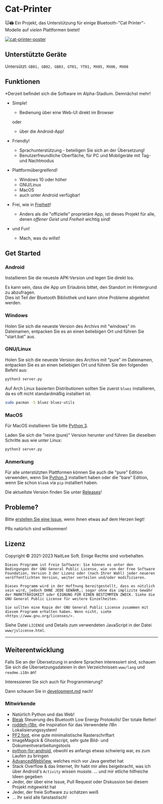 
# Cat-Printer

🐱🖨 Ein Projekt, das Unterstützung für einige Bluetooth-"Cat Printer"-Modelle auf *vielen* Plattformen bietet!

[![cat-printer-poster](https://repository-images.githubusercontent.com/403563361/93e32942-856c-4552-a8b0-b03c0976a3a7)](https://repository-images.githubusercontent.com/403563361/93e32942-856c-4552-a8b0-b03c0976a3a7)

## Unterstützte Geräte

Untersützt: `GB01, GB02, GB03, GT01, YT01, MX05, MX06, MX08`

## Funktionen

*Derzeit befindet sich die Software im Alpha-Stadium. Demnächst mehr!

- Simple!
  - Bedienung über eine Web-UI direkt im Browser
   
   oder 
  - über die Android-App!

- Friendly!
  - Sprachunterstützung - beteiligen Sie sich an der Übersetzung!
  - Benutzerfreundliche Oberfläche, für PC und Mobilgeräte mit Tag- und Nachtmodus

- Plattformübergreifend!
  - Windows 10 oder höher
  - GNU/Linux
  - MacOS
  - auch unter Android verfügbar!

- Frei, wie in [Freiheit](https://www.gnu.org/philosophy/free-sw.de.html)!
  - Anders als die "offizielle" proprietäre App, ist dieses Projekt für alle, denen *offener Geist und Freiheit* wichtig sind!

- und Fun!
  - Mach, was du willst!

## Get Started

### Android

Installieren Sie die neueste APK-Version und legen Sie direkt los. 

Es kann sein, dass die App um Erlaubnis bittet, den Standort im Hintergrund zu abzufragen.  
Dies ist Teil der Bluetooth Bibliothek und kann ohne Probleme abgelehnt werden.

### Windows

Holen Sie sich die neueste Version des Archivs mit "windows" im Dateinamen, entpacken Sie es an einen beliebigen Ort und führen Sie "start.bat" aus.

### GNU/Linux

Holen Sie sich die neueste Version des Archivs mit "pure" im Dateinamen, entpacken Sie es an einen beliebigen Ort und führen Sie den folgenden Befehl aus:
```bash
python3 server.py
```

Auf Arch Linux basierten Distributionen sollten Sie zuerst `bluez` installieren, da es oft nicht standardmäßig installiert ist.
```bash
sudo pacman -S bluez bluez-utils
```

### MacOS

Für MacOS installieren Sie bitte [Python 3](https://www.python.org/).

Laden Sie sich die "reine (pure)" Version herunter und führen Sie dieselben Schritte aus wie unter Linux:  
```bash
python3 server.py
```



### Anmerkung

Für alle unterstützten Plattformen können Sie auch die "pure" Edition verwenden, wenn Sie [Python 3](https://www.python.org/) installiert haben oder die "bare" Edition, wenn Sie schon `bleak` via `pip` installiert haben.

Die aktuellste Version finden Sie unter [Releases](https://github.com/NaitLee/Cat-Printer/releases)!

## Probleme?

Bitte [erstellen Sie eine Issue](https://github.com/NaitLee/Cat-Printer/issues), wenn Ihnen etwas auf dem Herzen liegt!

PRs natürlich sind willkommen!

## Lizenz

Copyright © 2021-2023 NaitLee Soft. Einige Rechte sind vorbehalten.

```
Dieses Programm ist Freie Software: Sie können es unter den Bedingungen der GNU General Public License, wie von der Free Software Foundation, Version 3 der Lizenz oder (nach Ihrer Wahl) jeder neueren veröffentlichten Version, weiter verteilen und/oder modifizieren.

Dieses Programm wird in der Hoffnung bereitgestellt, dass es nützlich sein wird, jedoch OHNE JEDE GEWÄHR,; sogar ohne die implizite Gewähr der MARKTFÄHIGKEIT oder EIGNUNG FÜR EINEN BESTIMMTEN ZWECK. Siehe die GNU General Public License für weitere Einzelheiten.

Sie sollten eine Kopie der GNU General Public License zusammen mit diesem Programm erhalten haben. Wenn nicht, siehe <https://www.gnu.org/licenses/>.
```

Siehe Datei `LICENSE` und Details zum verwendeten JavaScript in der Datei `www/jslicense.html`.

--------

## Weiterentwicklung

Falls Sie an der Übersetzung in andere Sprachen interessiert sind, schauen Sie sich die Übersetzungsdateien in den Verzeichnissen `www/lang` und `readme.i18n` an!

Interessieren Sie sich auch für Programmierung? 

Dann schauen Sie in [development.md](development.md) nach!

### Mitwirkende

- Natürlich Python und das Web!
- [Bleak](https://bleak.readthedocs.io/en/latest/) Steuerung des Bluetooth Low Energy Protokolls! Der totale Retter!
- [roddeh-i18n](https://github.com/roddeh/i18njs), die Inspiration für das Verwendete i18n Lokalisierungssystem!
- [PF2 font](http://grub.gibibit.com/New_font_format), eine gute minimalistische Rasterschriftart
- ImageMagick & Ghostscript, sehr gute Bild- und Dokumentverarbeitungstools
- [python-for-android](https://python-for-android.readthedocs.io/en/latest/), obwohl es anfangs etwas schwierig war, es zum Laufen zu bringen
- [AdvancedWebView](https://github.com/delight-im/Android-AdvancedWebView), welches mich vor Java gerettet hat
- Stack Overflow & das Internet, Ihr habt mir alles beigebracht, was ich über Android's `Activity` wissen musste.
  ... und mir etliche hilfreiche Ideen gegeben
- Jeder, der über eine Issue, Pull Request oder Diskussion bei diesem Projekt mitgewirkt hat
- Jeder, der freie Software zu schätzen weiß
- ... Ihr seid alle fanstastisch!
